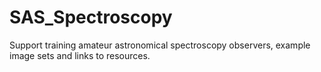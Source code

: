# SAS_Spectroscopy
Support training amateur astronomical spectroscopy observers, example image sets and links to resources.
